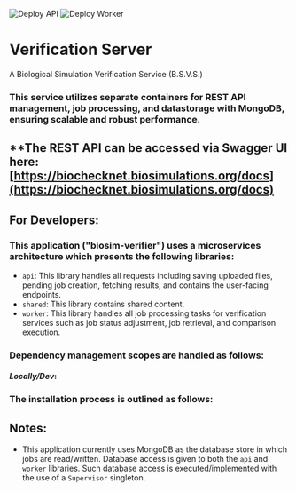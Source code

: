 ![Deploy API](https://github.com/biosimulators/bio-check/actions/workflows/deploy-api.yml/badge.svg)
![Deploy Worker](https://github.com/biosimulators/bio-check/actions/workflows/deploy-worker.yml/badge.svg)

# Verification Server
A Biological Simulation Verification Service (B.S.V.S.)

### __This service utilizes separate containers for REST API management, job processing, and datastorage with MongoDB, ensuring scalable and robust performance.__

## **The REST API can be accessed via Swagger UI here: [https://biochecknet.biosimulations.org/docs](https://biochecknet.biosimulations.org/docs)

## **For Developers:**

### This application ("biosim-verifier") uses a microservices architecture which presents the following libraries:

- `api`: This library handles all requests including saving uploaded files, pending job creation, fetching results, and contains the user-facing endpoints.
- `shared`: This library contains shared content.
- `worker`: This library handles all job processing tasks for verification services such as job status adjustment, job retrieval, and comparison execution.


### Dependency management scopes are handled as follows:

#### _*Locally/Dev*_:

### The installation process is outlined as follows:

## Notes:
- This application currently uses MongoDB as the database store in which jobs are read/written. Database access is given to both the `api` and `worker` libraries. Such database access is 
executed/implemented with the use of a `Supervisor` singleton.

